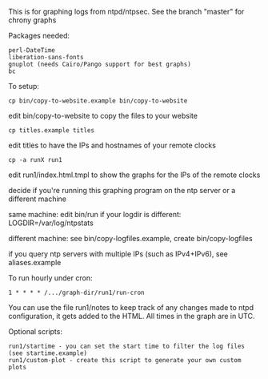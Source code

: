 This is for graphing logs from ntpd/ntpsec.  See the branch "master" for chrony graphs

Packages needed:

	perl-DateTime
	liberation-sans-fonts
	gnuplot (needs Cairo/Pango support for best graphs)
	bc

To setup:

	cp bin/copy-to-website.example bin/copy-to-website

edit bin/copy-to-website to copy the files to your website

	cp titles.example titles

edit titles to have the IPs and hostnames of your remote clocks

	cp -a runX run1

edit run1/index.html.tmpl to show the graphs for the IPs of the remote clocks

decide if you're running this graphing program on the ntp server or a different machine

same machine: edit bin/run if your logdir is different: LOGDIR=/var/log/ntpstats

different machine: see bin/copy-logfiles.example, create bin/copy-logfiles

if you query ntp servers with multiple IPs (such as IPv4+IPv6), see aliases.example

To run hourly under cron:

	1 * * * * /.../graph-dir/run1/run-cron

You can use the file run1/notes to keep track of any changes made to ntpd configuration, it gets added to the HTML.  All times in the graph are in UTC.

Optional scripts:

	run1/startime - you can set the start time to filter the log files (see startime.example)
	run1/custom-plot - create this script to generate your own custom plots
